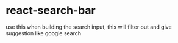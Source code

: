 # react-search-bar 
use this when building the search input, this will filter out and give suggestion like google search
